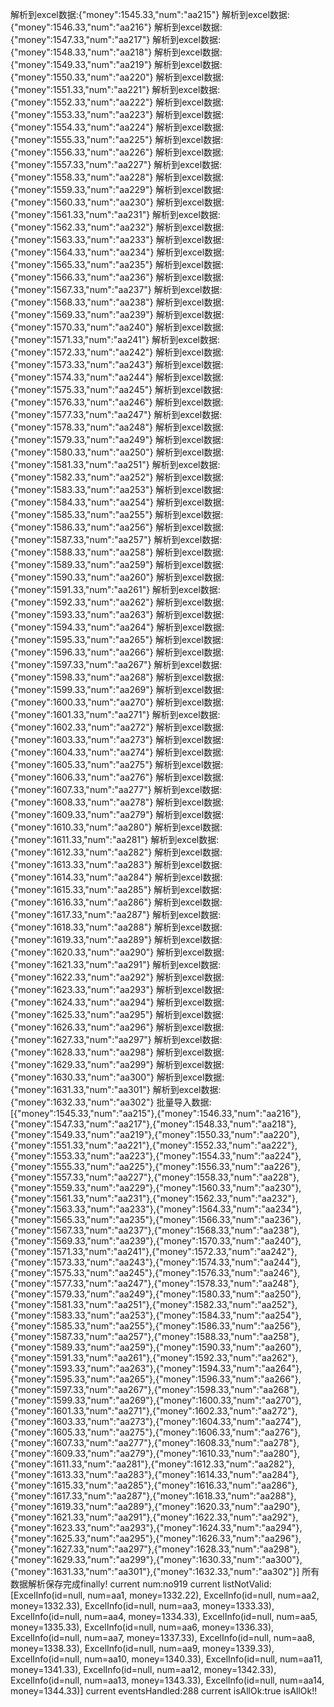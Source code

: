解析到excel数据:{"money":1545.33,"num":"aa215"}
解析到excel数据:{"money":1546.33,"num":"aa216"}
解析到excel数据:{"money":1547.33,"num":"aa217"}
解析到excel数据:{"money":1548.33,"num":"aa218"}
解析到excel数据:{"money":1549.33,"num":"aa219"}
解析到excel数据:{"money":1550.33,"num":"aa220"}
解析到excel数据:{"money":1551.33,"num":"aa221"}
解析到excel数据:{"money":1552.33,"num":"aa222"}
解析到excel数据:{"money":1553.33,"num":"aa223"}
解析到excel数据:{"money":1554.33,"num":"aa224"}
解析到excel数据:{"money":1555.33,"num":"aa225"}
解析到excel数据:{"money":1556.33,"num":"aa226"}
解析到excel数据:{"money":1557.33,"num":"aa227"}
解析到excel数据:{"money":1558.33,"num":"aa228"}
解析到excel数据:{"money":1559.33,"num":"aa229"}
解析到excel数据:{"money":1560.33,"num":"aa230"}
解析到excel数据:{"money":1561.33,"num":"aa231"}
解析到excel数据:{"money":1562.33,"num":"aa232"}
解析到excel数据:{"money":1563.33,"num":"aa233"}
解析到excel数据:{"money":1564.33,"num":"aa234"}
解析到excel数据:{"money":1565.33,"num":"aa235"}
解析到excel数据:{"money":1566.33,"num":"aa236"}
解析到excel数据:{"money":1567.33,"num":"aa237"}
解析到excel数据:{"money":1568.33,"num":"aa238"}
解析到excel数据:{"money":1569.33,"num":"aa239"}
解析到excel数据:{"money":1570.33,"num":"aa240"}
解析到excel数据:{"money":1571.33,"num":"aa241"}
解析到excel数据:{"money":1572.33,"num":"aa242"}
解析到excel数据:{"money":1573.33,"num":"aa243"}
解析到excel数据:{"money":1574.33,"num":"aa244"}
解析到excel数据:{"money":1575.33,"num":"aa245"}
解析到excel数据:{"money":1576.33,"num":"aa246"}
解析到excel数据:{"money":1577.33,"num":"aa247"}
解析到excel数据:{"money":1578.33,"num":"aa248"}
解析到excel数据:{"money":1579.33,"num":"aa249"}
解析到excel数据:{"money":1580.33,"num":"aa250"}
解析到excel数据:{"money":1581.33,"num":"aa251"}
解析到excel数据:{"money":1582.33,"num":"aa252"}
解析到excel数据:{"money":1583.33,"num":"aa253"}
解析到excel数据:{"money":1584.33,"num":"aa254"}
解析到excel数据:{"money":1585.33,"num":"aa255"}
解析到excel数据:{"money":1586.33,"num":"aa256"}
解析到excel数据:{"money":1587.33,"num":"aa257"}
解析到excel数据:{"money":1588.33,"num":"aa258"}
解析到excel数据:{"money":1589.33,"num":"aa259"}
解析到excel数据:{"money":1590.33,"num":"aa260"}
解析到excel数据:{"money":1591.33,"num":"aa261"}
解析到excel数据:{"money":1592.33,"num":"aa262"}
解析到excel数据:{"money":1593.33,"num":"aa263"}
解析到excel数据:{"money":1594.33,"num":"aa264"}
解析到excel数据:{"money":1595.33,"num":"aa265"}
解析到excel数据:{"money":1596.33,"num":"aa266"}
解析到excel数据:{"money":1597.33,"num":"aa267"}
解析到excel数据:{"money":1598.33,"num":"aa268"}
解析到excel数据:{"money":1599.33,"num":"aa269"}
解析到excel数据:{"money":1600.33,"num":"aa270"}
解析到excel数据:{"money":1601.33,"num":"aa271"}
解析到excel数据:{"money":1602.33,"num":"aa272"}
解析到excel数据:{"money":1603.33,"num":"aa273"}
解析到excel数据:{"money":1604.33,"num":"aa274"}
解析到excel数据:{"money":1605.33,"num":"aa275"}
解析到excel数据:{"money":1606.33,"num":"aa276"}
解析到excel数据:{"money":1607.33,"num":"aa277"}
解析到excel数据:{"money":1608.33,"num":"aa278"}
解析到excel数据:{"money":1609.33,"num":"aa279"}
解析到excel数据:{"money":1610.33,"num":"aa280"}
解析到excel数据:{"money":1611.33,"num":"aa281"}
解析到excel数据:{"money":1612.33,"num":"aa282"}
解析到excel数据:{"money":1613.33,"num":"aa283"}
解析到excel数据:{"money":1614.33,"num":"aa284"}
解析到excel数据:{"money":1615.33,"num":"aa285"}
解析到excel数据:{"money":1616.33,"num":"aa286"}
解析到excel数据:{"money":1617.33,"num":"aa287"}
解析到excel数据:{"money":1618.33,"num":"aa288"}
解析到excel数据:{"money":1619.33,"num":"aa289"}
解析到excel数据:{"money":1620.33,"num":"aa290"}
解析到excel数据:{"money":1621.33,"num":"aa291"}
解析到excel数据:{"money":1622.33,"num":"aa292"}
解析到excel数据:{"money":1623.33,"num":"aa293"}
解析到excel数据:{"money":1624.33,"num":"aa294"}
解析到excel数据:{"money":1625.33,"num":"aa295"}
解析到excel数据:{"money":1626.33,"num":"aa296"}
解析到excel数据:{"money":1627.33,"num":"aa297"}
解析到excel数据:{"money":1628.33,"num":"aa298"}
解析到excel数据:{"money":1629.33,"num":"aa299"}
解析到excel数据:{"money":1630.33,"num":"aa300"}
解析到excel数据:{"money":1631.33,"num":"aa301"}
解析到excel数据:{"money":1632.33,"num":"aa302"}
批量导入数据:[{"money":1545.33,"num":"aa215"},{"money":1546.33,"num":"aa216"},{"money":1547.33,"num":"aa217"},{"money":1548.33,"num":"aa218"},{"money":1549.33,"num":"aa219"},{"money":1550.33,"num":"aa220"},{"money":1551.33,"num":"aa221"},{"money":1552.33,"num":"aa222"},{"money":1553.33,"num":"aa223"},{"money":1554.33,"num":"aa224"},{"money":1555.33,"num":"aa225"},{"money":1556.33,"num":"aa226"},{"money":1557.33,"num":"aa227"},{"money":1558.33,"num":"aa228"},{"money":1559.33,"num":"aa229"},{"money":1560.33,"num":"aa230"},{"money":1561.33,"num":"aa231"},{"money":1562.33,"num":"aa232"},{"money":1563.33,"num":"aa233"},{"money":1564.33,"num":"aa234"},{"money":1565.33,"num":"aa235"},{"money":1566.33,"num":"aa236"},{"money":1567.33,"num":"aa237"},{"money":1568.33,"num":"aa238"},{"money":1569.33,"num":"aa239"},{"money":1570.33,"num":"aa240"},{"money":1571.33,"num":"aa241"},{"money":1572.33,"num":"aa242"},{"money":1573.33,"num":"aa243"},{"money":1574.33,"num":"aa244"},{"money":1575.33,"num":"aa245"},{"money":1576.33,"num":"aa246"},{"money":1577.33,"num":"aa247"},{"money":1578.33,"num":"aa248"},{"money":1579.33,"num":"aa249"},{"money":1580.33,"num":"aa250"},{"money":1581.33,"num":"aa251"},{"money":1582.33,"num":"aa252"},{"money":1583.33,"num":"aa253"},{"money":1584.33,"num":"aa254"},{"money":1585.33,"num":"aa255"},{"money":1586.33,"num":"aa256"},{"money":1587.33,"num":"aa257"},{"money":1588.33,"num":"aa258"},{"money":1589.33,"num":"aa259"},{"money":1590.33,"num":"aa260"},{"money":1591.33,"num":"aa261"},{"money":1592.33,"num":"aa262"},{"money":1593.33,"num":"aa263"},{"money":1594.33,"num":"aa264"},{"money":1595.33,"num":"aa265"},{"money":1596.33,"num":"aa266"},{"money":1597.33,"num":"aa267"},{"money":1598.33,"num":"aa268"},{"money":1599.33,"num":"aa269"},{"money":1600.33,"num":"aa270"},{"money":1601.33,"num":"aa271"},{"money":1602.33,"num":"aa272"},{"money":1603.33,"num":"aa273"},{"money":1604.33,"num":"aa274"},{"money":1605.33,"num":"aa275"},{"money":1606.33,"num":"aa276"},{"money":1607.33,"num":"aa277"},{"money":1608.33,"num":"aa278"},{"money":1609.33,"num":"aa279"},{"money":1610.33,"num":"aa280"},{"money":1611.33,"num":"aa281"},{"money":1612.33,"num":"aa282"},{"money":1613.33,"num":"aa283"},{"money":1614.33,"num":"aa284"},{"money":1615.33,"num":"aa285"},{"money":1616.33,"num":"aa286"},{"money":1617.33,"num":"aa287"},{"money":1618.33,"num":"aa288"},{"money":1619.33,"num":"aa289"},{"money":1620.33,"num":"aa290"},{"money":1621.33,"num":"aa291"},{"money":1622.33,"num":"aa292"},{"money":1623.33,"num":"aa293"},{"money":1624.33,"num":"aa294"},{"money":1625.33,"num":"aa295"},{"money":1626.33,"num":"aa296"},{"money":1627.33,"num":"aa297"},{"money":1628.33,"num":"aa298"},{"money":1629.33,"num":"aa299"},{"money":1630.33,"num":"aa300"},{"money":1631.33,"num":"aa301"},{"money":1632.33,"num":"aa302"}]
所有数据解析保存完成finally!
current num:no919
current listNotValid:[ExcelInfo(id=null, num=aa1, money=1332.22), ExcelInfo(id=null, num=aa2, money=1332.33), ExcelInfo(id=null, num=aa3, money=1333.33), ExcelInfo(id=null, num=aa4, money=1334.33), ExcelInfo(id=null, num=aa5, money=1335.33), ExcelInfo(id=null, num=aa6, money=1336.33), ExcelInfo(id=null, num=aa7, money=1337.33), ExcelInfo(id=null, num=aa8, money=1338.33), ExcelInfo(id=null, num=aa9, money=1339.33), ExcelInfo(id=null, num=aa10, money=1340.33), ExcelInfo(id=null, num=aa11, money=1341.33), ExcelInfo(id=null, num=aa12, money=1342.33), ExcelInfo(id=null, num=aa13, money=1343.33), ExcelInfo(id=null, num=aa14, money=1344.33)]
current eventsHandled:288
current isAllOk:true
isAllOk!!
